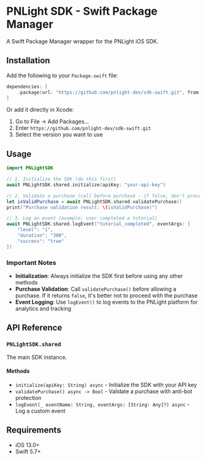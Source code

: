 # PNLight SDK - Swift Package Manager

A Swift Package Manager wrapper for the PNLight iOS SDK.

## Installation

Add the following to your `Package.swift` file:

```swift
dependencies: [
    .package(url: "https://github.com/pnlight-dev/sdk-swift.git", from: "0.1.0")
]
```

Or add it directly in Xcode:
1. Go to File → Add Packages...
2. Enter `https://github.com/pnlight-dev/sdk-swift.git`
3. Select the version you want to use

## Usage

```swift
import PNLightSDK

// 1. Initialize the SDK (do this first)
await PNLightSDK.shared.initialize(apiKey: "your-api-key")

// 2. Validate a purchase (call before purchase - if false, don't proceed)
let isValidPurchase = await PNLightSDK.shared.validatePurchase()
print("Purchase validation result: \(isValidPurchase)")

// 3. Log an event (example: user completed a tutorial)
await PNLightSDK.shared.logEvent("tutorial_completed", eventArgs: [
    "level": "1",
    "duration": "300",
    "success": "true"
])
```

### Important Notes

- **Initialization**: Always initialize the SDK first before using any other methods
- **Purchase Validation**: Call `validatePurchase()` before allowing a purchase. If it returns `false`, it's better not to proceed with the purchase
- **Event Logging**: Use `logEvent()` to log events to the PNLight platform for analytics and tracking

## API Reference

### `PNLightSDK.shared`

The main SDK instance.

#### Methods

- `initialize(apiKey: String) async` - Initialize the SDK with your API key
- `validatePurchase() async -> Bool` - Validate a purchase with anti-bot protection
- `logEvent(_ eventName: String, eventArgs: [String: Any]?) async` - Log a custom event

## Requirements

- iOS 13.0+
- Swift 5.7+
